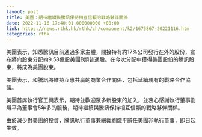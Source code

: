 ```yaml
---
layout: post
title: 美團：期待繼續與騰訊保持相互信賴的戰略夥伴關係
date: 2022-11-16 17:40:01.000000000 +08:00
link: https://news.rthk.hk/rthk/ch/component/k2/1675867-20221116.htm
categories: rthk
---
```


美團表示，知悉騰訊目前通過多家主體，間接持有約17%公司發行在外的股份，宣布將向股東分配約9.58億股美團B類普通股。在今次分配中獲得美團股份的騰訊股東，將成為美團股東。

美團表示，和騰訊將維持互惠共贏的商業合作關係，包括延續現有的戰略合作協議。

美團首席執行官王興表示，期待並歡迎眾多新股東的加入，並衷心感謝執行董事劉熾平為董事會5年多的服務，期待繼續與騰訊保持相互信賴的戰略夥伴關係。

由於減少對美團的投資，騰訊執行董事兼總裁劉熾平辭任美團非執行董事，即日起生效。
